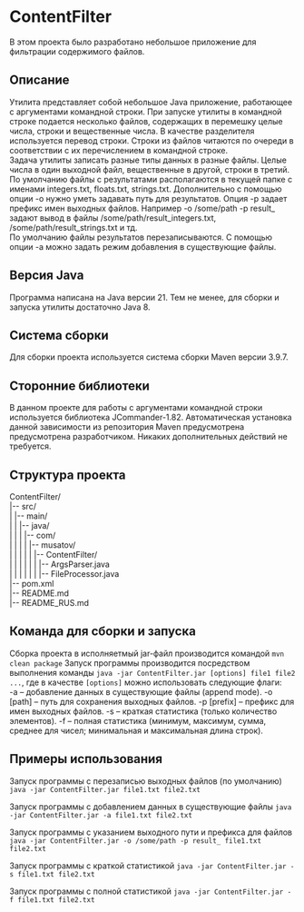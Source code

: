 # ContentFilter
В этом проекта было разработано небольшое приложение для фильтрации содержимого файлов.

## Описание 
Утилита представляет собой небольшое Java приложение, работающее с аргументами командной строки. При запуске утилиты в командной строке подается несколько файлов, содержащих в
перемешку целые числа, строки и вещественные числа. В качестве разделителя используется перевод строки. Строки из файлов читаются по очереди в соответствии с их перечислением в командной строке.  
Задача утилиты записать разные типы данных в разные файлы. Целые числа в один выходной файл, вещественные в другой, строки в третий. По умолчанию файлы с результатами располагаются в текущей папке с именами integers.txt, floats.txt, strings.txt. Дополнительно с помощью опции -o нужно уметь задавать путь для результатов. Опция -p
задает префикс имен выходных файлов. Например -o /some/path -p result_ задают вывод в файлы /some/path/result_integers.txt, /some/path/result_strings.txt и тд.  
По умолчанию файлы результатов перезаписываются. С помощью опции -a можно задать режим добавления в существующие файлы.

## Версия Java
Программа написана на Java версии 21. Тем не менее, для сборки и запуска утилиты достаточно Java 8.

## Система сборки
Для сборки проекта используется система сборки Maven версии 3.9.7.

## Сторонние библиотеки
В данном проекте для работы с аргументами командной строки используется библиотека JCommander-1.82. Автоматическая установка данной зависимости из репозитория Maven предусмотрена предусмотрена разработчиком. Никаких дополнительных действий не требуется.

## Структура проекта
ContentFilter/  
|-- src/  
|   |-- main/  
|   |   |-- java/  
|   |   |   |-- com/  
|   |   |   |   |-- musatov/  
|   |   |   |   |   |-- ContentFilter/  
|   |   |   |   |   |   |-- ArgsParser.java  
|   |   |   |   |   |   |-- FileProcessor.java  
|-- pom.xml  
|-- README.md  
|-- README_RUS.md  

## Команда для сборки и запуска
Сборка проекта в исполняетмый jar-файл производится командой `mvn clean package`
Запуск программы производится посредством выполнения команды `java -jar ContentFilter.jar [options] file1 file2 ...`, где в качестве `[options]` можно использовать следующие флаги:  
-a – добавление данных в существующие файлы (append mode).
-o [path] – путь для сохранения выходных файлов.
-p [prefix] – префикс для имен выходных файлов.
-s – краткая статистика (только количество элементов).
-f – полная статистика (минимум, максимум, сумма, среднее для чисел; минимальная и максимальная длина строк).


## Примеры использования
Запуск программы с перезаписью выходных файлов (по умолчанию)
`java -jar ContentFilter.jar file1.txt file2.txt`

Запуск программы с добавлением данных в существующие файлы
`java -jar ContentFilter.jar -a file1.txt file2.txt`

Запуск программы с указанием выходного пути и префикса для файлов
`java -jar ContentFilter.jar -o /some/path -p result_ file1.txt file2.txt`

Запуск программы с краткой статистикой
`java -jar ContentFilter.jar -s file1.txt file2.txt`

Запуск программы с полной статистикой
`java -jar ContentFilter.jar -f file1.txt file2.txt`